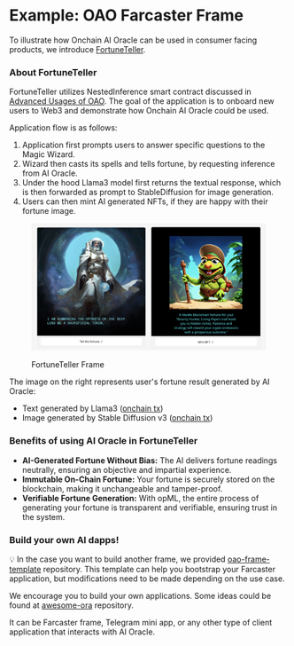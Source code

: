 # Example: OAO Farcaster Frame

To illustrate how Onchain AI Oracle can be used in consumer facing products, we introduce [FortuneTeller](https://github.com/hadzija7/fortune-teller-frame).

### About FortuneTeller

FortuneTeller utilizes NestedInference smart contract discussed in [Advanced Usages of OAO](advanced-usages-of-oao.md). The goal of the application is to onboard new users to Web3 and demonstrate how Onchain AI Oracle could be used.

Application flow is as follows:

1. Application first prompts users to answer specific questions to the Magic Wizard.&#x20;
2. Wizard then casts its spells and tells fortune, by requesting inference from AI Oracle.&#x20;
3. Under the hood Llama3 model first returns the textual response, which is then forwarded as prompt to StableDiffusion for image generation.&#x20;
4. Users can then mint AI generated NFTs, if they are happy with their fortune image.

<figure><img src="../../../../.gitbook/assets/image (5).png" alt=""><figcaption><p>FortuneTeller Frame</p></figcaption></figure>

The image on the right represents user's fortune result generated by AI Oracle:

* Text generated by Llama3 ([onchain tx](https://sepolia.etherscan.io/tx/0xc0fea01a94e2df4ac37a4c914181ecba7b618e5bc19933f5ae2dfbef3525bbe4))
* Image generated by Stable Diffusion v3 ([onchain tx](https://sepolia.etherscan.io/tx/0xb4d1a57d24cceb8270ea96d5f1a817fefe0d6a09b1766b5c1502795529d1f2eb))

### Benefits of using AI Oracle in FortuneTeller

* **AI-Generated Fortune Without Bias:** The AI delivers fortune readings neutrally, ensuring an objective and impartial experience.
* **Immutable On-Chain Fortune:** Your fortune is securely stored on the blockchain, making it unchangeable and tamper-proof.
* **Verifiable Fortune Generation:** With opML, the entire process of generating your fortune is transparent and verifiable, ensuring trust in the system.

### Build your own AI dapps!

💡 In the case you want to build another frame, we provided [oao-frame-template](https://github.com/ora-io/oao-frame-template) repository. This template can help you bootstrap your Farcaster application, but modifications need to be made depending on the use case.&#x20;

We encourage you to build your own applications. Some ideas could be found at [awesome-ora](https://github.com/ora-io/awesome-ora) repository.

It can be Farcaster frame, Telegram mini app, or any other type of client application that interacts with AI Oracle.















